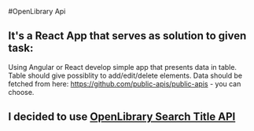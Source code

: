 #OpenLibrary Api
## It's a React App that serves as solution to given task:
Using Angular or React develop simple app that presents data in table. Table should give
possiblity to add/edit/delete elements. Data should be fetched from here:
https://github.com/public-apis/public-apis - you can choose.
## I decided to use [OpenLibrary Search Title API](https://openlibrary.org/dev/docs/api/search)